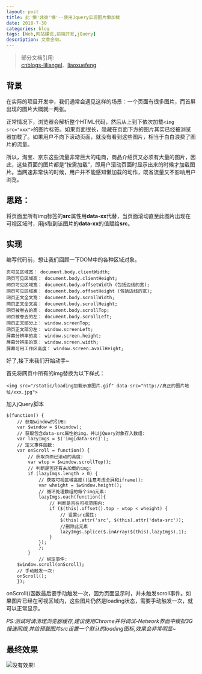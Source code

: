 ```yaml
---
layout: post
title: 此'懒'非彼'懒'--使用Jquery实现图片懒加载
date: 2018-7-30
categories: blog
tags: [Web,网站建设,前端开发,jQuery]
description: 文章金句。
---
```

>部分文档引用:  
[cnblogs-liliangel](https://www.cnblogs.com/liliangel/p/6122836.html)、[liaoxuefeng](https://www.liaoxuefeng.com/article/00151045553343934ba3bb4ed684623b1bf00488231d88d000)

## 背景

在实际的项目开发中，我们通常会遇见这样的场景：一个页面有很多图片，而首屏出现的图片大概就一两张。  

正常情况下，浏览器会解析整个HTML代码，然后从上到下依次加载```<img src="xxx">```的图片标签。如果页面很长，隐藏在页面下方的图片其实已经被浏览器加载了。如果用户不向下滚动页面，就没有看到这些图片，相当于白白浪费了图片的流量。

所以，淘宝、京东这些流量非常巨大的电商，商品介绍页又必须有大量的图片，因此，这些页面的图片都是“按需加载”，即用户滚动页面时显示出来的时候才加载图片。当网速非常快的时候，用户并不能感知懒加载的动作，既省流量又不影响用户浏览。

## 思路：
将页面里所有img标签的**src**属性用**data-xx**代替，当页面滚动直至此图片出现在可视区域时，用js取到该图片的**data-xx**的值赋给**src**。

## 实现

编写代码前，想让我们回顾一下DOM中的各种区域对象。

~~~
页可见区域宽： document.body.clientWidth;
网页可见区域高： document.body.clientHeight;
网页可见区域宽： document.body.offsetWidth (包括边线的宽);
网页可见区域高： document.body.offsetHeight (包括边线的宽);
网页正文全文宽： document.body.scrollWidth;
网页正文全文高： document.body.scrollHeight;
网页被卷去的高： document.body.scrollTop;
网页被卷去的左： document.body.scrollLeft;
网页正文部分上： window.screenTop;
网页正文部分左： window.screenLeft;
屏幕分辨率的高： window.screen.height;
屏幕分辨率的宽： window.screen.width;
屏幕可用工作区高度： window.screen.availHeight;
~~~

好了,接下来我们开始动手~  

首先将网页中所有的img替换为以下样式：
~~~
<img src="/static/loading加载示意图片.gif" data-src="http://真正的图片地址/xxx.jpg">
~~~

加入jQuery脚本
~~~
$(function() {
    // 获取window的引用:
    var $window = $(window);
    // 获取包含data-src属性的img，并以jQuery对象存入数组:
    var lazyImgs = $('img[data-src]');
    // 定义事件函数:
    var onScroll = function() {
        // 获取页面已滚动的高度:
        var wtop = $window.scrollTop();
        // 判断是否还有未加载的img:
        if (lazyImgs.length > 0) {
            // 获取可视区域高度((注意考虑全屏和iframe)):
            var wheight = $window.height();
            // 循环处理数组的每个img元素:
            lazyImgs.each(function(){
                // 判断是否在可视范围内:
                if ($(this).offset().top - wtop < wheight) {
                    // 设置src属性:
                    $(this).attr('src', $(this).attr('data-src'));
                    //删除此元素
                    lazyImgs.splice($.inArray($(this),lazyImgs),1);
                }
            });
            };
        }
            // 绑定事件:
    $window.scroll(onScroll);
    // 手动触发一次:
    onScroll();
    });
~~~
onScroll()函数最后要手动触发一次，因为页面显示时，并未触发scroll事件。如果图片已经在可视区域内，这些图片仍然是loading状态，需要手动触发一次，就可以正常显示。


*PS:测试时请清理浏览器缓存,建议使用Chrome并将调试-Network界面中模拟3G慢速网络,并给预载图片src设置一个默认的loading图标,效果会非常明显~*

## 最终效果
![没有效果!](http://wx3.sinaimg.cn/large/006WKNnMgy1ftsctn4v02g30jz0ak4qp.gif)










